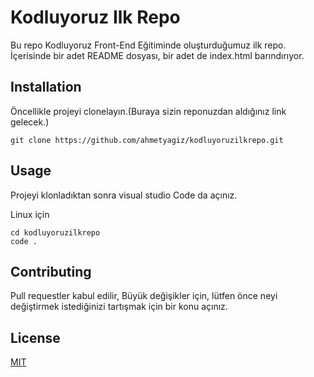 # Kodluyoruz Ilk Repo

Bu repo Kodluyoruz Front-End Eğitiminde oluşturduğumuz ilk repo. İçerisinde bir adet README dosyası, bir adet de index.html barındırıyor.

## Installation
Öncellikle projeyi clonelayın.(Buraya sizin reponuzdan aldığınız link gelecek.)

```
git clone https://github.com/ahmetyagiz/kodluyoruzilkrepo.git
```

## Usage
Projeyi klonladıktan sonra visual studio Code da açınız.

Linux için

```
cd kodluyoruzilkrepo
code .
```

## Contributing
Pull requestler kabul edilir, Büyük değişikler için, lütfen önce neyi değiştirmek istediğinizi tartışmak için bir konu açınız.

## License
[MIT](https://github.com/ahmetyagiz/kodluyoruzilkrepo)
